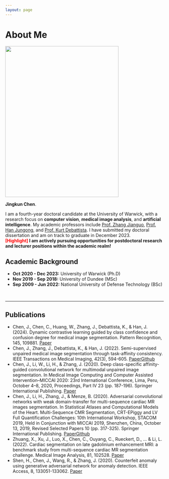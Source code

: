 ```yaml
---
layout: page
---
```


# About Me

<img src="https://github.com//.jpg" class="floatpic" width="360" height="480">

**Jingkun Chen**.

I am a fourth-year doctoral candidate at the University of Warwick, with a research focus on **computer vision**, **medical image analysis**, and **artificial intelligence**. My academic professors include [Prof. Zhang Jianguo](https://scholar.google.com/citations?user=ypSmZtIAAAAJ&hl=zh-CN), [Prof. Han Jungong](https://scholar.google.com/citations?user=hNi1gxAAAAAJ&hl=zh-CN), and [Prof. Kurt Debattista](https://scholar.google.co.uk/citations?user=8-E4ButRvbwC&hl=en). I have submitted my doctoral dissertation and am on track to graduate in December 2023.  
**<font color='red'>[Highlight]</font> I am actively pursuing opportunities for postdoctoral research and lecturer positions within the academic realm!**
<br>

## Academic Background
- **Oct 2020 - Dec 2023:** University of Warwick (Ph.D)
- **Nov 2019 - Sep 2018:** University of Dundee (MSc)
- **Sep 2009 - Jun 2022:** National University of Defense Technology (BSc)

<br>

---

## Publications

- Chen, J., Chen, C., Huang, W., Zhang, J., Debattista, K., & Han, J. (2024). Dynamic contrastive learning guided by class confidence and confusion degree for medical image segmentation. Pattern Recognition, 145, 109881. [Paper](https://scholar.google.com/scholar?hl=zh-CN&as_sdt=0%2C33&q=Dynamic+contrastive+learning+guided+by+class+confidence+and+confusion+degree+for+medical+image+segmentation&btnG=)
- Chen, J., Zhang, J., Debattista, K., & Han, J. (2022). Semi-supervised unpaired medical image segmentation through task-affinity consistency. IEEE Transactions on Medical Imaging, 42(3), 594-605. [Paper](https://wrap.warwick.ac.uk/170166/1/WRAP-semi-supervised-unpaired-medical-image-segmentation-through-task-affinity-consistency-2022.pdf)[Github](https://github.com/jingkunchen/TAC)
- Chen, J., Li, W., Li, H., & Zhang, J. (2020). Deep class-specific affinity-guided convolutional network for multimodal unpaired image segmentation. In Medical Image Computing and Computer Assisted Intervention–MICCAI 2020: 23rd International Conference, Lima, Peru, October 4–8, 2020, Proceedings, Part IV 23 (pp. 187-196). Springer International Publishing. [Paper](https://arxiv.org/pdf/2101.01513)
- Chen, J., Li, H., Zhang, J., & Menze, B. (2020). Adversarial convolutional networks with weak domain-transfer for multi-sequence cardiac MR images segmentation. In Statistical Atlases and Computational Models of the Heart. Multi-Sequence CMR Segmentation, CRT-EPiggy and LV Full Quantification Challenges: 10th International Workshop, STACOM 2019, Held in Conjunction with MICCAI 2019, Shenzhen, China, October 13, 2019, Revised Selected Papers 10 (pp. 317-325). Springer International Publishing. [Paper](https://arxiv.org/pdf/1908.09298)[Github](https://github.com/jingkunchen/MS-CMR_miccai_2019)
- Zhuang, X., Xu, J., Luo, X., Chen, C., Ouyang, C., Rueckert, D., ... & Li, L. (2022). Cardiac segmentation on late gadolinium enhancement MRI: a benchmark study from multi-sequence cardiac MR segmentation challenge. Medical Image Analysis, 81, 102528. [Paper](https://arxiv.org/pdf/2006.12434)
- Shen, H., Chen, J., Wang, R., & Zhang, J. (2020). Counterfeit anomaly using generative adversarial network for anomaly detection. IEEE Access, 8, 133051-133062. [Paper](https://ieeexplore.ieee.org/stamp/stamp.jsp?arnumber=9144563)

